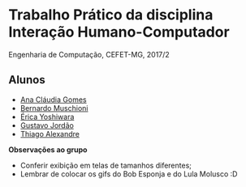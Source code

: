 # Trabalho Prático da disciplina Interação Humano-Computador
Engenharia de Computação, CEFET-MG, 2017/2

## Alunos

* [Ana Cláudia Gomes](https://github.com/gmanaclaudia)
* [Bernardo Muschioni](https://github.com/bmeneghini)
* [Érica Yoshiwara](https://github.com/eriiyoshi)
* [Gustavo Jordão](https://github.com/gustavojordao)
* [Thiago Alexandre]()

**Observações ao grupo**

- Conferir exibição em telas de tamanhos diferentes;
- Lembrar de colocar os gifs do Bob Esponja e do Lula Molusco :D
